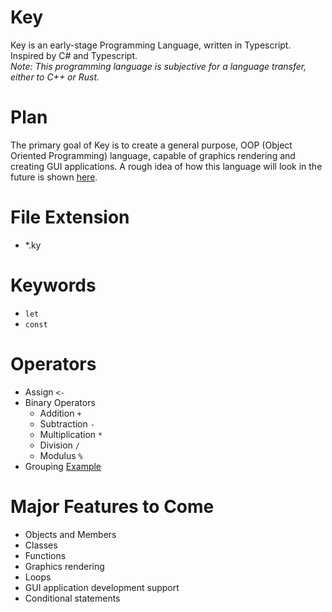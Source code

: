 # Key
Key is an early-stage Programming Language, written in Typescript. Inspired by C# and Typescript.  
*Note: This programming language is subjective for a language transfer, either to C++ or Rust.*

# Plan
The primary goal of Key is to create a general purpose, OOP (Object Oriented Programming) language, capable of graphics rendering and creating GUI applications.
A rough idea of how this language will look in the future is shown [here](https://github.com/Winter-r/Key/blob/main/Examples/goal.ky).

# File Extension
* *.ky

# Keywords
* `let`
* `const`

# Operators
* Assign `<-`
* Binary Operators
  * Addition `+`
  * Subtraction `-`
  * Multiplication `*`
  * Division `/`
  * Modulus `%`
* Grouping [Example](https://github.com/Winter-r/Key/blob/main/Examples/test.ky)

# Major Features to Come
* Objects and Members
* Classes
* Functions
* Graphics rendering
* Loops
* GUI application development support
* Conditional statements
